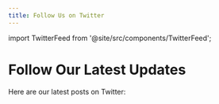 ```yaml
---
title: Follow Us on Twitter
---
```


import TwitterFeed from '@site/src/components/TwitterFeed';

# Follow Our Latest Updates

Here are our latest posts on Twitter:

<TwitterFeed profile="werenode" />
